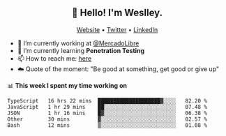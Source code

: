 <h2 align="center">👋 Hello! I'm Weslley.</h2>
<p align="center">
  <a href="http://weslleyneri.com.br">Website</a> •
  <a href="https://twitter.com/Weslley_Neri">Twitter</a> •
  <a href="https://www.linkedin.com/in/weslley-neri-3658908b">LinkedIn</a>
</p>


- 🔭 I’m currently working at [@MercadoLibre](https://github.com/mercadolibre)
- 🌱 I’m currently learning **Penetration Testing**
- 📫 How to reach me: [here](mailto:weslley39@gmail.com)
- ☁️ Quote of the moment: "Be good at something, get good or give up"

📊 **This week I spent my time working on**
<!--START_SECTION:waka-->
```text
TypeScript   16 hrs 22 mins  ████████████████████▓░░░░   82.20 % 
JavaScript   1 hr 29 mins    ██░░░░░░░░░░░░░░░░░░░░░░░   07.48 % 
JSON         1 hr 16 mins    █▓░░░░░░░░░░░░░░░░░░░░░░░   06.38 % 
Other        30 mins         ▓░░░░░░░░░░░░░░░░░░░░░░░░   02.57 % 
Bash         12 mins         ▒░░░░░░░░░░░░░░░░░░░░░░░░   01.08 % 
```
<!--END_SECTION:waka-->

<!-- Inspired by https://github.com/gruselhaus/gruselhaus -->